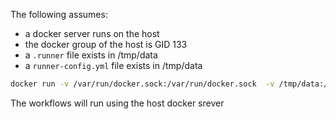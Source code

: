 The following assumes:

* a docker server runs on the host
* the docker group of the host is GID 133
* a `.runner` file exists in /tmp/data
* a `runner-config.yml` file exists in /tmp/data

```sh
docker run -v /var/run/docker.sock:/var/run/docker.sock  -v /tmp/data:/data --user 1000:133 --rm code.forgejo.org/forgejo/runner:3.0.0 forgejo-runner --config runner-config.yaml daemon
```

The workflows will run using the host docker srever
